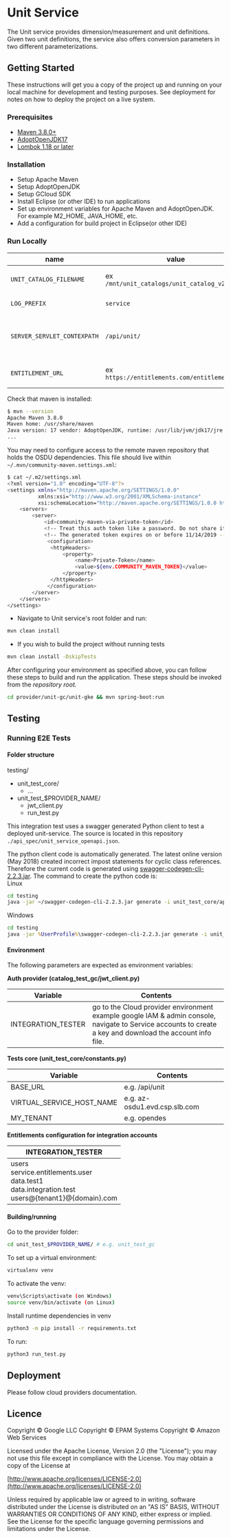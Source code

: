 # Unit Service

The Unit service provides dimension/measurement and unit definitions. Given two unit definitions, the service also offers conversion parameters in two different parameterizations.

## Getting Started

These instructions will get you a copy of the project up and running on your local machine for development and testing purposes. See deployment for notes on how to deploy the project on a live system.

### Prerequisites

- [Maven 3.8.0+](https://maven.apache.org/download.cgi)
- [AdoptOpenJDK17](https://adoptopenjdk.net/)
- [Lombok 1.18 or later](https://projectlombok.org/setup/maven)

### Installation

- Setup Apache Maven
- Setup AdoptOpenJDK
- Setup GCloud SDK
- Install Eclipse (or other IDE) to run applications
- Set up environment variables for Apache Maven and AdoptOpenJDK. For example M2_HOME, JAVA_HOME, etc.
- Add a configuration for build project in Eclipse(or other IDE)

### Run Locally

| name | value | description | sensitive? | source |
| ---  | ---   | ---         | ---        | ---    |
| `UNIT_CATALOG_FILENAME` | ex `/mnt/unit_catalogs/unit_catalog_v2.json` | File location of the unit catalog | no | - |
| `LOG_PREFIX` | `service` | Logging prefix | no | - |
| `SERVER_SERVLET_CONTEXPATH` | `/api/unit/` | CRS conversion service context path | no | - |
| `ENTITLEMENT_URL` | ex `https://entitlements.com/entitlements/v1` | Entitlements API endpoint | no | output of infrastructure deployment |

Check that maven is installed:

```bash
$ mvn --version
Apache Maven 3.8.0
Maven home: /usr/share/maven
Java version: 17 vendor: AdoptOpenJDK, runtime: /usr/lib/jvm/jdk17/jre
...
```

You may need to configure access to the remote maven repository that holds the OSDU dependencies. This file should live within `~/.mvn/community-maven.settings.xml`:

```bash
$ cat ~/.m2/settings.xml
<?xml version="1.0" encoding="UTF-8"?>
<settings xmlns="http://maven.apache.org/SETTINGS/1.0.0"
          xmlns:xsi="http://www.w3.org/2001/XMLSchema-instance"
          xsi:schemaLocation="http://maven.apache.org/SETTINGS/1.0.0 http://maven.apache.org/xsd/settings-1.0.0.xsd">
    <servers>
        <server>
            <id>community-maven-via-private-token</id>
            <!-- Treat this auth token like a password. Do not share it with anyone, including Microsoft support. -->
            <!-- The generated token expires on or before 11/14/2019 -->
             <configuration>
              <httpHeaders>
                  <property>
                      <name>Private-Token</name>
                      <value>${env.COMMUNITY_MAVEN_TOKEN}</value>
                  </property>
              </httpHeaders>
             </configuration>
        </server>
    </servers>
</settings>
```

- Navigate to Unit service's root folder and run:

```bash
mvn clean install   
```

- If you wish to build the project without running tests

```bash
mvn clean install -DskipTests
```

After configuring your environment as specified above, you can follow these steps to build and run the application. These steps should be invoked from the *repository root.*

```bash
cd provider/unit-gc/unit-gke && mvn spring-boot:run
```

## Testing

### Running E2E Tests

#### Folder structure

testing/  

- unit_test_core/  
  - ...
- unit_test_$PROVIDER_NAME/  
  - jwt_client.py  
  - run_test.py  

This integration test uses a swagger generated Python client to test a
deployed unit-service. The source is located in this repository
```./api_spec/unit_service_openapi.json```.

The python client code is automatically generated. The latest online version (May 2018)
created incorrect impost statements for cyclic class references. Therefore the current
code is generated using [swagger-codegen-cli-2.2.3.jar](https://repo1.maven.org/maven2/io/swagger/swagger-codegen-cli/2.2.3/swagger-codegen-cli-2.2.3.jar).
The command to create the python code is:  
Linux

```bash
cd testing
java -jar ~/swagger-codegen-cli-2.2.3.jar generate -i unit_test_core/api_spec/unit_service_openapi.json -l python -o unit_test_core/v2
```

Windows

```bat
cd testing
java -jar %UserProfile%\swagger-codegen-cli-2.2.3.jar generate -i unit_test_core\api_spec\unit_service_openapi_v2.json -l python -o unit_test_core\v2
```

#### Environment

The following parameters are expected as environment variables:

**Auth provider (catalog_test_gc/jwt_client.py)**

| Variable | Contents |
|----------|----------|
| INTEGRATION_TESTER | go to the Cloud provider environment example google IAM & admin console, navigate to Service accounts to create a key and download the account info file. |

**Tests core (unit_test_core/constants.py)**

| Variable | Contents |
|----------|----------|
| BASE_URL | e.g. /api/unit |
| VIRTUAL_SERVICE_HOST_NAME | e.g. az-osdu1.evd.csp.slb.com |
| MY_TENANT | e.g. opendes |

**Entitlements configuration for integration accounts**

| INTEGRATION_TESTER |
| ---  |
| users<br/>service.entitlements.user<br/>data.test1<br/>data.integration.test<br/>users@{tenant1}@{domain}.com |

#### Building/running

Go to the provider folder:

```bash
cd unit_test_$PROVIDER_NAME/ # e.g. unit_test_gc
```

To set up a virtual environment:

```bash
virtualenv venv
```

To activate the venv:

```bash
venv\Scripts\activate (on Windows)
source venv/bin/activate (on Linux)
```

Install runtime dependencies in venv

```bash
python3 -m pip install -r requirements.txt
```

To run:

```bash
python3 run_test.py
```

## Deployment

Please follow cloud providers documentation. 

## Licence

Copyright © Google LLC
Copyright © EPAM Systems
Copyright © Amazon Web Services

Licensed under the Apache License, Version 2.0 (the "License");
you may not use this file except in compliance with the License.
You may obtain a copy of the License at

[http://www.apache.org/licenses/LICENSE-2.0](http://www.apache.org/licenses/LICENSE-2.0)

Unless required by applicable law or agreed to in writing, software
distributed under the License is distributed on an "AS IS" BASIS,
WITHOUT WARRANTIES OR CONDITIONS OF ANY KIND, either express or implied.
See the License for the specific language governing permissions and
limitations under the License.
